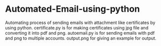 # Automated-Email-using-python
Automating process of sending emails with attachment like certificates by using python. 
certificate.py is for making certificates using jpg file and converting it into pdf and png.
autoemail.py is for sending emails with pdf and png to multiple accounts.
output.png for giving an example for output.
